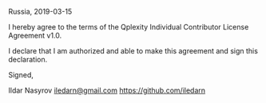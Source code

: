 Russia, 2019-03-15

I hereby agree to the terms of the Qplexity Individual Contributor License
Agreement v1.0.

I declare that I am authorized and able to make this agreement and sign this
declaration.

Signed,

Ildar Nasyrov iledarn@gmail.com https://github.com/iledarn
